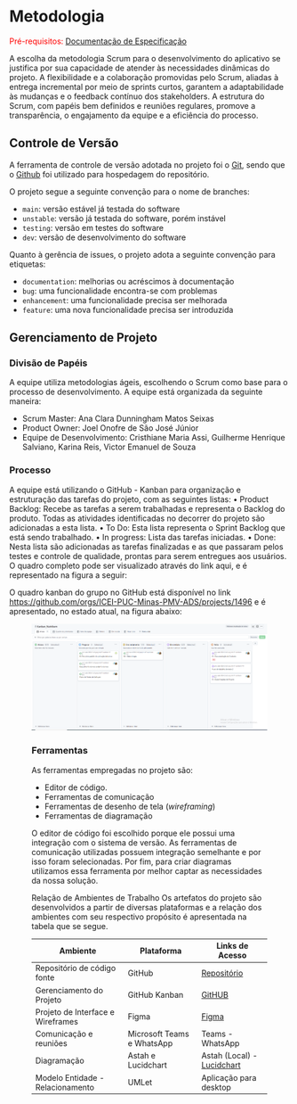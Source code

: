 
# Metodologia

<span style="color:red">Pré-requisitos: <a href="2-Especificação do Projeto.md"> Documentação de Especificação</a></span>

A escolha da metodologia Scrum para o desenvolvimento do aplicativo se justifica por sua capacidade de atender às necessidades dinâmicas do projeto. A flexibilidade e a colaboração promovidas pelo Scrum, aliadas à entrega incremental por meio de sprints curtos, garantem a adaptabilidade às mudanças e o feedback contínuo dos stakeholders. A estrutura do Scrum, com papéis bem definidos e reuniões regulares, promove a transparência, o engajamento da equipe e a eficiência do processo.
## Controle de Versão

A ferramenta de controle de versão adotada no projeto foi o
[Git](https://git-scm.com/), sendo que o [Github](https://github.com)
foi utilizado para hospedagem do repositório.

O projeto segue a seguinte convenção para o nome de branches:

- `main`: versão estável já testada do software
- `unstable`: versão já testada do software, porém instável
- `testing`: versão em testes do software
- `dev`: versão de desenvolvimento do software

Quanto à gerência de issues, o projeto adota a seguinte convenção para
etiquetas:

- `documentation`: melhorias ou acréscimos à documentação
- `bug`: uma funcionalidade encontra-se com problemas
- `enhancement`: uma funcionalidade precisa ser melhorada
- `feature`: uma nova funcionalidade precisa ser introduzida


## Gerenciamento de Projeto

### Divisão de Papéis

A equipe utiliza metodologias ágeis, escolhendo o Scrum como base para o processo de desenvolvimento. A equipe está organizada da seguinte maneira:
-	Scrum Master: Ana Clara Dunningham Matos Seixas
-	Product Owner: Joel Onofre de São José Júnior 
-	Equipe de Desenvolvimento: Cristhiane Maria Assi, Guilherme Henrique Salviano, Karina Reis, Victor Emanuel de Souza


### Processo

A equipe está utilizando o GitHub - Kanban para organização e estruturação das tarefas do projeto, com as seguintes listas:
•	Product Backlog: Recebe as tarefas a serem trabalhadas e representa o Backlog do produto. Todas as atividades identificadas no decorrer do projeto são adicionadas a esta lista.
•	To Do: Esta lista representa o Sprint Backlog que está sendo trabalhado.
•	In progress: Lista das tarefas iniciadas.
•	Done: Nesta lista são adicionadas as tarefas finalizadas e as que passaram pelos testes e controle de qualidade, prontas para serem entregues aos usuários.
O quadro completo pode ser visualizado através do link aqui, e é representado na figura a seguir:

O quadro kanban do grupo no GitHub está disponível no link https://github.com/orgs/ICEI-PUC-Minas-PMV-ADS/projects/1496 e é apresentado, no estado atual, na figura abaixo:
<figure> 
  <img src="https://github.com/ICEI-PUC-Minas-PMV-ADS/pmv-ads-2024-2-e2-proj-int-t7-nutribem/blob/1f11c72df5f45342f28e9bd0506023aef744f5d2/docs/img/Kanban%20Nutribem.png"
    <figcaption>

### Ferramentas

As ferramentas empregadas no projeto são:

- Editor de código.
- Ferramentas de comunicação
- Ferramentas de desenho de tela (_wireframing_)
- Ferramentas de diagramação

O editor de código foi escolhido porque ele possui uma integração com o
sistema de versão. As ferramentas de comunicação utilizadas possuem
integração semelhante e por isso foram selecionadas. Por fim, para criar
diagramas utilizamos essa ferramenta por melhor captar as
necessidades da nossa solução.

Relação de Ambientes de Trabalho
Os artefatos do projeto são desenvolvidos a partir de diversas plataformas e a relação dos ambientes com seu respectivo propósito é apresentada na tabela que se segue.

|Ambiente | Plataforma |Links de Acesso|
|------|-----------------------------------------|----|
|Repositório de código fonte | GitHub |[Repositório](https://github.com/ICEI-PUC-Minas-PMV-ADS/pmv-ads-2024-2-e2-proj-int-t7-nutribem)| 
|Gerenciamento do Projeto | GitHub Kanban |[GitHUB](https://github.com/orgs/ICEI-PUC-Minas-PMV-ADS/projects/1496)|
|Projeto de Interface e Wireframes |Figma |[Figma](https://www.figma.com)|
|Comunicação e reuniões |Microsoft Teams e WhatsApp |Teams - WhatsApp|
|Diagramação | Astah e Lucidchart | Astah (Local) - [Lucidchart](https://lucid.app/lucidchart/54cb2334-2892-4061-a6a0-5a118a05374f/edit?viewport_loc=-2484%2C844%2C7354%2C3602%2C0_0&invitationId=inv_f3689b65-465d-4921-b8ee-8787d7d2d7e1)|
|Modelo Entidade - Relacionamento |UMLet|Aplicação para desktop|




